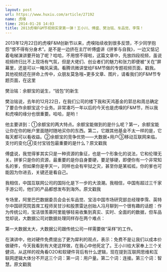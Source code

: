 ```yaml
---
layout: post
url: https://www.huxiu.com/article/27192
name: 虎嗅
time: 2014-01-28 14:03
title: 2013虎嗅F&M节视频实录第一弹！王小川、傅盛、樊治铭、车品觉、李霈！
---
```

2013年12月22日的虎嗅F&M创新节以来，虎嗅陆续收到很多反馈，不少同学抱怨“恨不得有分身术”。是不是一边挤在主厅听傅盛讲《拼爹与自我》，一边又惦记着电梯演讲要开始了呢？哈哈，不用恨不得啦，这篇文章中，先放四段视频，虽说视频终归比不上现场有气氛，但是大佬们、创业者们的魅力和张力即便被“关在”屏幕里，还是可以一睹风采滴。看腾讯微讲堂给F&M节做的专题视频页面，戳我。其他视频还在拼命上传中，众朋友莫急哦~更多文章、图片，请看我们的F&M节专题页面，在这里

樊治铭：余额宝的诞生，“钱包”的新生

樊治铭说，去年的12月22日，在我们公司的楼下我和天鸿基金的郭总和周总确定了要合作余额宝这个业务。非常凑巧一年以后的今天也是虎嗅的F&M节，所以我和虎嗅的缘分也很重要。哈哈，是哟！

他主要讲到：①余额宝的两大特点。余额宝能做到的是什么呢？第一，余额宝能让你在你的帐户里面随时随地买你的东西。第二，它跟其他基金不太一样的是，它每天都可以看收益。②余额宝的竞争优势——大数据+用户③移动互联网来临，支付的变化④支付宝钱包最重要的是什么？原文戳我

傅盛说，我觉得爹其实只是一种资源的象征，也是一个形象化的说法，它和伦理无关。拼爹只是你的资源，最重要的是你自身要硬，要足够硬，即便你有一个非常知名的爹，但如果你是李天一，同样也会有牢狱之灾，甚至你是某呱呱，你的爹也可能因为你进去，关键还是看自己。

我相信，中国互联网公司的国际化是下一步的大浪潮。我相信，中国有超过三千家手游公司，他们的产品都想发布到海外。原文戳我

专场里，阿里巴巴数据委员会会长车品觉、宝洁中国市场研究部总经理李霈、英特尔中国研究院首席工程师吴甘沙和股票雷达创始人冯月聊到一个很有趣的话题：作为传统公司，宝洁很羡慕阿里能够轻易收集到真实、实时、全面的的数据，但车品觉却说，大数据公司对数据处理同样存在两个难点：

第一大数据太大，大数据公司跟传统公司一样需要做“采样”的工作。

在演讲中，他对硬件免费提出了更为犀利的观点，表示：免费不是让我们以成本价做硬件，今天我看到有大佬这样做，在我心中他死定了。王小川给大家奉上三个关健词，从这样的视角看O2O和软硬件背后有什么逻辑，现在提到互联网思维和互联网逻辑大体分不开这三个词：第一词：用户量。第二个词：连接。第三个词：智慧。原文戳我

